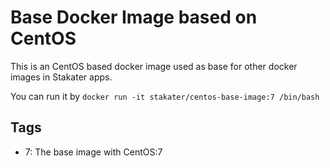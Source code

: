 # Base Docker Image based on CentOS

This is an CentOS based docker image used as base for other docker images in Stakater apps.

You can run it by
`docker run -it stakater/centos-base-image:7 /bin/bash`

## Tags

- 7: The base image with CentOS:7 